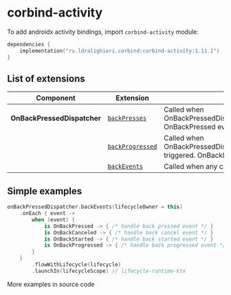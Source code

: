 ﻿
# corbind-activity

To add androidx activity bindings, import `corbind-activity` module:

```kotlin
dependencies {
    implementation("ru.ldralighieri.corbind:corbind-activity:1.11.1")
}
```

## List of extensions

| Component                   | Extension                                                  | Description                                                                                         |
|-----------------------------|------------------------------------------------------------|-----------------------------------------------------------------------------------------------------|
| **OnBackPressedDispatcher** | [`backPresses`][OnBackPressedDispatcher_backPresses]       | Called when OnBackPressedDispatcher.onBackPressed triggered. OnBackPressed events only              |
|                             | [`backProgressed`][OnBackPressedDispatcher_backProgressed] | Called when OnBackPressedDispatcher.dispatchOnBackProgressed triggered. OnBackProgressed event only |
|                             | [`backEvents`][OnBackPressedDispatcher_backEvents]         | Called when any callback event triggered. All events                                                |

## Simple examples

```kotlin
onBackPressedDispatcher.backEvents(lifecycleOwner = this)
    .onEach { event ->
        when (event) {
            is OnBackPressed -> { /* handle back pressed event */ }
            is OnBackCanceled -> { /* handle back cancel event */ }
            is OnBackStarted -> { /* handle back started event */ }
            is OnBackProgressed -> { /* handle back progressed event */ }
        }
    }
        .flowWithLifecycle(lifecycle)
        .launchIn(lifecycleScope) // lifecycle-runtime-ktx
```

More examples in source code

[OnBackPressedDispatcher_backPresses]: https://github.com/LDRAlighieri/Corbind/blob/master/corbind-activity/src/main/kotlin/ru/ldralighieri/corbind/activity/OnBackPressedDispatcherBackPresses.kt
[OnBackPressedDispatcher_backProgressed]: https://github.com/LDRAlighieri/Corbind/blob/master/corbind-activity/src/main/kotlin/ru/ldralighieri/corbind/activity/OnBackPressedDispatcherBackProgressed.kt
[OnBackPressedDispatcher_backEvents]: https://github.com/LDRAlighieri/Corbind/blob/master/corbind-activity/src/main/kotlin/ru/ldralighieri/corbind/activity/OnBackPressedDispatcherOnBackEvents.kt
